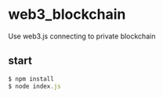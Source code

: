 # web3_blockchain
Use web3.js connecting to private blockchain

## start
```javascript
$ npm install
$ node index.js
```
